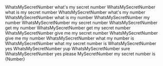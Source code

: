 WhatsMySecretNumber what's my secret number
WhatsMySecretNumber what is my secret number
WhatsMySecretNumber what's my number
WhatsMySecretNumber what is my number
WhatsMySecretNumber my number
WhatsMySecretNumber my secret number
WhatsMySecretNumber get my number
WhatsMySecretNumber get my secret number
WhatsMySecretNumber give me my secret number
WhatsMySecretNumber give me my number
WhatsMySecretNumber what my number is
WhatsMySecretNumber what my secret number is
WhatsMySecretNumber yes
WhatsMySecretNumber yup
WhatsMySecretNumber sure
WhatsMySecretNumber yes please
MySecretNumber my secret number is {Number}